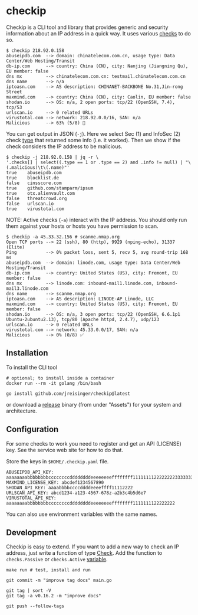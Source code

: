 # checkip

Checkip is a CLI tool and library that provides generic and security information about an IP address in a quick way. It uses various [checks](https://pkg.go.dev/github.com/jreisinger/checkip/checks) to do so.

```
$ checkip 218.92.0.158
abuseipdb.com  --> domain: chinatelecom.com.cn, usage type: Data Center/Web Hosting/Transit
db-ip.com      --> country: China (CN), city: Nanjing (Jiangning Qu), EU member: false
dns mx         --> chinatelecom.com.cn: testmail.chinatelecom.com.cn
dns name       --> n/a
iptoasn.com    --> AS description: CHINANET-BACKBONE No.31,Jin-rong Street
maxmind.com    --> country: China (CN), city: Caolin, EU member: false
shodan.io      --> OS: n/a, 2 open ports: tcp/22 (OpenSSH, 7.4), tcp/53
urlscan.io     --> 0 related URLs
virustotal.com --> network: 218.92.0.0/16, SAN: n/a
Malicious      --> 63% (5/8) 🚫
```

You can get output in JSON (`-j`). Here we select Sec (1) and InfoSec (2) check [type](https://pkg.go.dev/github.com/jreisinger/checkip/check#Type) that returned some info (i.e. it worked). Then we show if the check considers the IP address to be malicious.

```
$ checkip -j 218.92.0.158 | jq -r \
'.checks[] | select((.type == 1 or .type == 2) and .info != null) | "\(.malicious)\t\(.name)"'
true	abuseipdb.com
true	blocklist.de
false	cinsscore.com
true	github.com/stamparm/ipsum
true	otx.alienvault.com
false	threatcrowd.org
false	urlscan.io
true	virustotal.com
```

NOTE: Active checks (`-a`) interact with the IP address. You should only run them against your hosts or hosts you have permission to scan.

```
$ checkip -a 45.33.32.156 # scanme.nmap.org
Open TCP ports --> 22 (ssh), 80 (http), 9929 (nping-echo), 31337 (Elite)
Ping           --> 0% packet loss, sent 5, recv 5, avg round-trip 168 ms
abuseipdb.com  --> domain: linode.com, usage type: Data Center/Web Hosting/Transit
db-ip.com      --> country: United States (US), city: Fremont, EU member: false
dns mx         --> linode.com: inbound-mail1.linode.com, inbound-mail3.linode.com
dns name       --> scanme.nmap.org
iptoasn.com    --> AS description: LINODE-AP Linode, LLC
maxmind.com    --> country: United States (US), city: Fremont, EU member: false
shodan.io      --> OS: n/a, 3 open ports: tcp/22 (OpenSSH, 6.6.1p1 Ubuntu-2ubuntu2.13), tcp/80 (Apache httpd, 2.4.7), udp/123
urlscan.io     --> 0 related URLs
virustotal.com --> network: 45.33.0.0/17, SAN: n/a
Malicious      --> 0% (0/8) ✅
```

## Installation

To install the CLI tool

```
# optional; to install inside a container
docker run --rm -it golang /bin/bash

go install github.com/jreisinger/checkip@latest
```

or download a [release](https://github.com/jreisinger/checkip/releases) binary (from under "Assets") for your system and architecture.

## Configuration

For some checks to work you need to register and get an API (LICENSE) key. See the service web site for how to do that.

Store the keys in `$HOME/.checkip.yaml` file.

```
ABUSEIPDB_API_KEY: aaaaaaaabbbbbbbbccccccccddddddddeeeeeeeeffffffff11111111222222223333333344444444
MAXMIND_LICENSE_KEY: abcdef1234567890
SHODAN_API_KEY: aaaabbbbccccddddeeeeffff11112222
URLSCAN_API_KEY: abcd1234-a123-4567-678z-a2b3c4b5d6e7
VIRUSTOTAL_API_KEY: aaaaaaaabbbbbbbbccccccccddddddddeeeeeeeeffffffff1111111122222222
```

You can also use environment variables with the same names.

## Development

Checkip is easy to extend. If you want to add a new way to check an IP address, just write a function of type [Check](https://pkg.go.dev/github.com/jreisinger/checkip/check#Check). Add the function to `checks.Passive` or `checks.Active` [variable](https://pkg.go.dev/github.com/jreisinger/checkip/checks#pkg-variables).

```
make run # test, install and run

git commit -m "improve tag docs" main.go

git tag | sort -V
git tag -a v0.16.2 -m "improve docs"

git push --follow-tags
```
